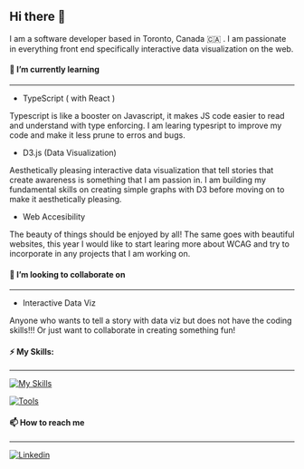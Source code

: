 ## Hi there 👋
I am a software developer based in Toronto, Canada :canada: . I am passionate in everything front end specifically interactive data visualization on the web. 


#### 🌱 I’m currently learning
---
- TypeScript ( with React )

Typescript is like a booster on Javascript, it makes JS code easier to read and understand with type enforcing. I am learing typesript to improve my code and make it less prune to erros and bugs. 

- D3.js (Data Visualization) 

Aesthetically pleasing interactive data visualization that tell stories that create awareness is something that I am passion in. I am building my fundamental skills on creating simple graphs with D3 before moving on to make it aesthetically pleasing.  

- Web Accesibility

The beauty of things should be enjoyed by all! The same goes with beautiful websites, this year I would like to start learing more about WCAG and try to incorporate in any projects that I am working on. 


#### 👯 I’m looking to collaborate on
---
- Interactive Data Viz

Anyone who wants to tell a story with data viz but does not have the coding skills!!! Or just want to collaborate in creating something fun!


#### ⚡ My Skills: 
---
[![My Skills](https://skillicons.dev/icons?i=html,css,sass,js,react,py)]()

[![Tools](https://skillicons.dev/icons?i=vscode,figma)]()

#### 📫 How to reach me
---

[![Linkedin](https://skillicons.dev/icons?i=linkedin)](www.linkedin.com/in/averychin)



